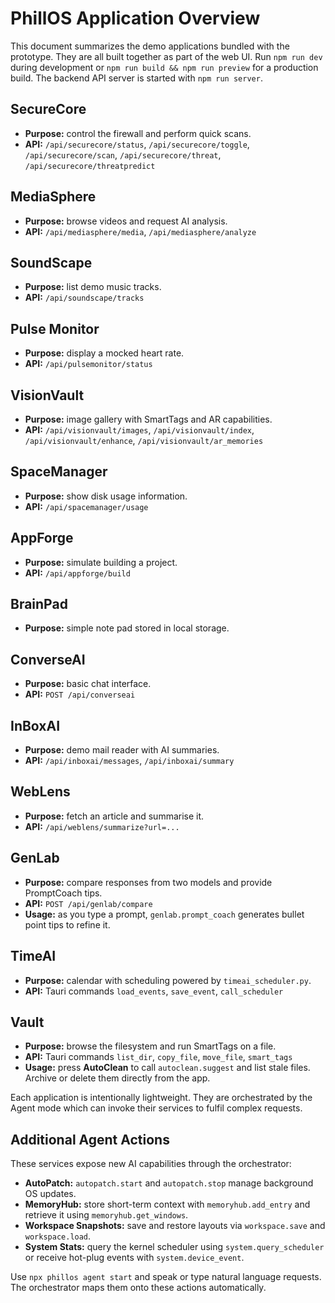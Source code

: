 # PhillOS Application Overview

This document summarizes the demo applications bundled with the prototype. They are all built together as part of the web UI. Run `npm run dev` during development or `npm run build && npm run preview` for a production build. The backend API server is started with `npm run server`.

## SecureCore
- **Purpose:** control the firewall and perform quick scans.
- **API:** `/api/securecore/status`, `/api/securecore/toggle`, `/api/securecore/scan`, `/api/securecore/threat`, `/api/securecore/threatpredict`

## MediaSphere
- **Purpose:** browse videos and request AI analysis.
- **API:** `/api/mediasphere/media`, `/api/mediasphere/analyze`

## SoundScape
- **Purpose:** list demo music tracks.
- **API:** `/api/soundscape/tracks`

## Pulse Monitor
- **Purpose:** display a mocked heart rate.
- **API:** `/api/pulsemonitor/status`

## VisionVault
- **Purpose:** image gallery with SmartTags and AR capabilities.
- **API:** `/api/visionvault/images`, `/api/visionvault/index`, `/api/visionvault/enhance`, `/api/visionvault/ar_memories`

## SpaceManager
- **Purpose:** show disk usage information.
- **API:** `/api/spacemanager/usage`

## AppForge
- **Purpose:** simulate building a project.
- **API:** `/api/appforge/build`

## BrainPad
- **Purpose:** simple note pad stored in local storage.

## ConverseAI
- **Purpose:** basic chat interface.
- **API:** `POST /api/converseai`

## InBoxAI
- **Purpose:** demo mail reader with AI summaries.
- **API:** `/api/inboxai/messages`, `/api/inboxai/summary`

## WebLens
- **Purpose:** fetch an article and summarise it.
- **API:** `/api/weblens/summarize?url=...`

## GenLab
- **Purpose:** compare responses from two models and provide PromptCoach tips.
- **API:** `POST /api/genlab/compare`
- **Usage:** as you type a prompt, `genlab.prompt_coach` generates bullet point tips to refine it.

## TimeAI
- **Purpose:** calendar with scheduling powered by `timeai_scheduler.py`.
- **API:** Tauri commands `load_events`, `save_event`, `call_scheduler`

## Vault
- **Purpose:** browse the filesystem and run SmartTags on a file.
- **API:** Tauri commands `list_dir`, `copy_file`, `move_file`, `smart_tags`
- **Usage:** press **AutoClean** to call `autoclean.suggest` and list stale files. Archive or delete them directly from the app.

Each application is intentionally lightweight. They are orchestrated by the Agent mode which can invoke their services to fulfil complex requests.


## Additional Agent Actions

These services expose new AI capabilities through the orchestrator:

- **AutoPatch:** `autopatch.start` and `autopatch.stop` manage background OS updates.
- **MemoryHub:** store short-term context with `memoryhub.add_entry` and retrieve it using `memoryhub.get_windows`.
- **Workspace Snapshots:** save and restore layouts via `workspace.save` and `workspace.load`.
- **System Stats:** query the kernel scheduler using `system.query_scheduler` or receive hot-plug events with `system.device_event`.

Use `npx phillos agent start` and speak or type natural language requests. The orchestrator maps them onto these actions automatically.
